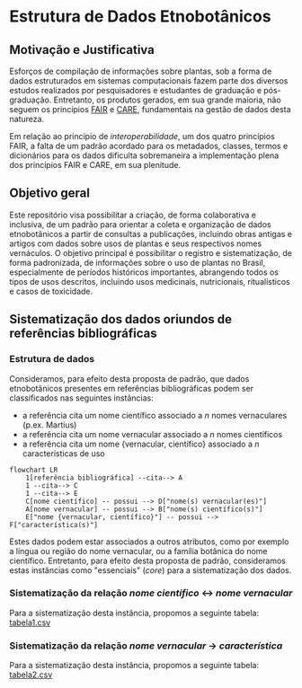 # Estrutura de Dados Etnobotânicos

## Motivação e Justificativa

Esforços de compilação de informações sobre plantas, sob a forma de dados estruturados em sistemas computacionais fazem parte dos diversos estudos realizados por pesquisadores e estudantes de graduação e pós-graduação. Entretanto, os produtos gerados, em sua grande maioria, não seguem os princípios [FAIR](https://www.go-fair.org/fair-principles/) e [CARE](https://www.gida-global.org/care), fundamentais na gestão de dados desta natureza.

Em relação ao princípio de _interoperabilidade_, um dos quatro princípios FAIR, a falta de um padrão acordado para os metadados, classes, termos e dicionários para os dados dificulta sobremaneira a implementação plena dos princípios FAIR e CARE, em sua plenitude.

## Objetivo geral

Este repositório visa possibilitar a criação, de forma colaborativa e inclusiva, de um padrão para orientar a coleta e organização de dados etnobotânicos a partir de consultas a publicações, incluindo obras antigas e artigos com dados sobre usos de plantas e seus respectivos nomes vernáculos. O objetivo principal é possibilitar o registro e sistematização, de forma padronizada, de informações sobre o uso de plantas no Brasil, especialmente de períodos históricos importantes, abrangendo todos os tipos de usos descritos, incluindo usos medicinais, nutricionais, ritualísticos e casos de toxicidade.


## Sistematização dos dados oriundos de referências bibliográficas

### Estrutura de dados

Consideramos, para efeito desta proposta de padrão, que dados etnobotânicos presentes em referências bibliográficas podem ser classificados nas seguintes instâncias:

* a referência cita um nome científico associado a _n_ nomes vernaculares (p.ex. Martius)
* a referência cita um nome vernacular associado a _n_ nomes científicos
* a referência cita um nome {vernacular, científico} associado a _n_ características de uso

```mermaid
flowchart LR
    1[referência bibliográfica] --cita--> A
    1 --cita--> C
    1 --cita--> E
    C[nome científico] -- possui --> D["nome(s) vernacular(es)"]
    A[nome vernacular] -- possui --> B["nome(s) científico(s)"]
    E["nome {vernacular, científico}"] -- possui --> F["característica(s)"]
```

Estes dados podem estar associados a outros atributos, como por exemplo a língua ou região do nome vernacular, ou a família botânica do nome científico. Entretanto, para efeito desta proposta de padrão, consideramos estas instâncias como "essenciais" (_core_) para a sistematização dos dados.

### Sistematização da relação _nome científico_ <-> _nome vernacular_

Para a sistematização desta instância, propomos a seguinte tabela: [tabela1.csv](https://github.com/luisaridolph/Estrutura-de-Dados-Etnobotanicos/blob/main/exemplos/tabela1.csv)

### Sistematização da relação _nome vernacular_ -> _característica_

Para a sistematização desta instância, propomos a seguinte tabela: [tabela2.csv](https://github.com/luisaridolph/Estrutura-de-Dados-Etnobotanicos/blob/main/exemplos/tabela2.csv)
